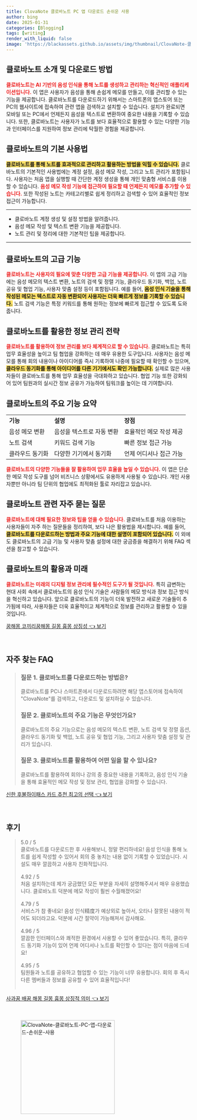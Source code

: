 ```yaml
---
title: ClovaNote 클로바노트 PC 앱 다운로드 손쉬운 사용
author: bing
date: 2025-01-31
categories: [Blogging]
tags: [writing]
render_with_liquid: false
image: 'https://blackassets.github.io/assets/img/thumbnail/ClovaNote-클로바노트-PC-앱-다운로드-손쉬운-사용.webp'
---
```



<h2 id='클로바노트_소개'>클로바노트 소개 및 다운로드 방법</h2>

<p><b><span style="color: #ee2323;">클로바노트는 AI 기반의 음성 인식을 통해 노트를 생성하고 관리하는 혁신적인 애플리케이션입니다.</span></b> 이 앱은 사용자가 음성을 통해 손쉽게 메모를 만들고, 이를 관리할 수 있는 기능을 제공합니다. 클로바노트를 다운로드하기 위해서는 스마트폰의 앱스토어 또는 PC의 웹사이트에 접속하여 관련 앱을 검색하고 설치할 수 있습니다. 설치가 완료되면 모바일 또는 PC에서 언제든지 음성을 텍스트로 변환하여 중요한 내용을 기록할 수 있습니다. 또한, 클로바노트는 사용자가 노트를 보다 효율적으로 활용할 수 있는 다양한 기능과 인터페이스를 지원하여 정보 관리에 탁월한 경험을 제공합니다.</p>

<h2 id='클로바노트_기본_사용법'>클로바노트의 기본 사용법</h2>

<p><b><span style="background-color: #ffe066;">클로바노트를 통해 노트를 효과적으로 관리하고 활용하는 방법을 익힐 수 있습니다.</span></b> 클로바노트의 기본적인 사용법에는 계정 설정, 음성 메모 작성, 그리고 노트 관리가 포함됩니다. 사용자는 처음 앱을 실행할 때 간단한 계정 생성을 통해 개인 맞춤형 서비스를 이용할 수 있습니다. <b><span style="color: #ee2323;">음성 메모 작성 기능에 접근하여 필요할 때 언제든지 메모를 추가할 수 있습니다.</span></b> 또한 작성된 노트는 카테고리별로 쉽게 정리하고 검색할 수 있어 효율적인 정보 접근이 가능합니다.</p>

<hr />

<ul>
    <li>클로바노트 계정 생성 및 설정 방법을 알려줍니다.</li>
    <li>음성 메모 작성 및 텍스트 변환 기능을 제공합니다.</li>
    <li>노트 관리 및 정리에 대한 기본적인 팁을 제공합니다.</li>
</ul>

<hr />

<h2 id='클로바노트_고급_기능'>클로바노트의 고급 기능</h2>

<p><b><span style="color: #ee2323;">클로바노트는 사용자의 필요에 맞춘 다양한 고급 기능을 제공합니다.</span></b> 이 앱의 고급 기능에는 음성 메모의 텍스트 변환, 노트의 검색 및 정렬 기능, 클라우드 동기화, 백업, 노트 공유 및 협업 기능, 사용자 맞춤 설정 등이 포함됩니다. 예를 들어, <b><span style="background-color: #ffe066;">음성 인식 기술을 통해 작성된 메모는 텍스트로 자동 변환되어 사용자는 더욱 빠르게 정보를 기록할 수 있습니다.</span></b> 노트 검색 기능은 특정 키워드를 통해 원하는 정보에 빠르게 접근할 수 있도록 도와줍니다.</p>

<h2 id='정보_관리_전략'>클로바노트를 활용한 정보 관리 전략</h2>

<p><b><span style="color: #ee2323;">클로바노트를 활용하여 정보 관리를 보다 체계적으로 할 수 있습니다.</span></b> 클로바노트는 특히 업무 효율성을 높이고 팀 협업을 강화하는 데 매우 유용한 도구입니다. 사용자는 음성 메모를 통해 회의 내용이나 아이디어를 즉시 기록하여 나중에 필요할 때 확인할 수 있으며, <b><span style="background-color: #ffe066;">클라우드 동기화를 통해 아이디어를 다른 기기에서도 확인 가능합니다.</span></b> 실제로 많은 사용자들이 클로바노트를 통해 업무 효율성을 극대화하고 있습니다. 협업 기능 또한 강화되어 있어 팀원과의 실시간 정보 공유가 가능하여 팀워크를 높이는 데 기여합니다.</p>

<h2 id='주요_기능_정리'>클로바노트의 주요 기능 요약</h2>

<table>
    <tr>
        <td><b>기능</b></td>
        <td><b>설명</b></td>
        <td><b>장점</b></td>
    </tr>
    <tr>
        <td>음성 메모 변환</td>
        <td>음성을 텍스트로 자동 변환</td>
        <td>효율적인 메모 작성 제공</td>
    </tr>
    <tr>
        <td>노트 검색</td>
        <td>키워드 검색 기능</td>
        <td>빠른 정보 접근 가능</td>
    </tr>
    <tr>
        <td>클라우드 동기화</td>
        <td>다양한 기기에서 동기화</td>
        <td>언제 어디서나 접근 가능</td>
    </tr>
</table>

<p><b><span style="color: #ee2323;">클로바노트의 다양한 기능들을 잘 활용하여 업무 효율을 높일 수 있습니다.</span></b> 이 앱은 단순한 메모 작성 도구를 넘어 비즈니스 상황에서도 유용하게 사용될 수 있습니다. 개인 사용자뿐만 아니라 팀 단위의 협업에도 최적화된 툴로 자리잡고 있습니다.</p>

<h2 id='자주_묻는_질문'>클로바노트 관련 자주 묻는 질문</h2>

<p><b><span style="color: #ee2323;">클로바노트에 대해 필요한 정보와 팁을 얻을 수 있습니다.</span></b> 클로바노트를 처음 이용하는 사용자들이 자주 하는 질문들을 정리하여, 보다 나은 활용법을 제시합니다. 예를 들어, <b><span style="background-color: #ffe066;">클로바노트를 다운로드하는 방법과 주요 기능에 대한 설명이 포함되어 있습니다.</span></b> 이 외에도 클로바노트의 고급 기능 및 사용자 맞춤 설정에 대한 궁금증을 해결하기 위해 FAQ 섹션을 참고할 수 있습니다.</p>

<h2 id='결론'>클로바노트의 활용과 미래</h2>

<p><b><span style="color: #ee2323;">클로바노트는 미래의 디지털 정보 관리에 필수적인 도구가 될 것입니다.</span></b> 특히 급변하는 현대 사회 속에서 클로바노트의 음성 인식 기술은 사람들의 메모 방식과 정보 접근 방식을 혁신하고 있습니다. 앞으로 클로바노트의 기능이 더욱 발전하고 새로운 기술들이 추가됨에 따라, 사용자들은 더욱 효율적이고 체계적으로 정보를 관리하고 활용할 수 있을 것입니다.</p>


<p><a class="click-button" title="꿈해몽 코끼리꿈해몽 길몽 흉몽 상징성" href="https://blackassets.github.io/posts/%EA%BF%88%ED%95%B4%EB%AA%BD-%EC%BD%94%EB%81%BC%EB%A6%AC%EA%BF%88%ED%95%B4%EB%AA%BD-%EA%B8%B8%EB%AA%BD-%ED%9D%89%EB%AA%BD-%EC%83%81%EC%A7%95%EC%84%B1/" rel="dofollow">꿈해몽 코끼리꿈해몽 길몽 흉몽 상징성 👈 보기</a></p><br>
<h2 id='자주_찾는_FAQ'>자주 찾는 FAQ</h2>
<div itemscope="" itemtype="https://schema.org/FAQPage"> 
<blockquote> 
<div itemscope="" itemprop="mainEntity" itemtype="https://schema.org/Question"> 
<h3 itemprop="name">질문 1. 클로바노트를 다운로드하는 방법은?</h3> 
<div itemscope="" itemprop="acceptedAnswer" itemtype="https://schema.org/Answer"> 
<span itemprop="text"> 
<p>클로바노트를 PC나 스마트폰에서 다운로드하려면 해당 앱스토어에 접속하여 "ClovaNote"를 검색하고, 다운로드 및 설치하실 수 있습니다.</p> 
</span> 
</div> 
</div> 
<div itemscope="" itemprop="mainEntity" itemtype="https://schema.org/Question"> 
<h3 itemprop="name">질문 2. 클로바노트의 주요 기능은 무엇인가요?</h3> 
<div itemscope="" itemprop="acceptedAnswer" itemtype="https://schema.org/Answer"> 
<span itemprop="text"> 
<p>클로바노트의 주요 기능으로는 음성 메모의 텍스트 변환, 노트 검색 및 정렬 옵션, 클라우드 동기화 및 백업, 노트 공유 및 협업 기능, 그리고 사용자 맞춤 설정 및 관리가 있습니다.</p> 
</span> 
</div> 
</div> 
<div itemscope="" itemprop="mainEntity" itemtype="https://schema.org/Question"> 
<h3 itemprop="name">질문 3. 클로바노트를 활용하여 어떤 일을 할 수 있나요?</h3> 
<div itemscope="" itemprop="acceptedAnswer" itemtype="https://schema.org/Answer"> 
<span itemprop="text"> 
<p>클로바노트를 활용하여 회의나 강의 중 중요한 내용을 기록하고, 음성 인식 기술을 통해 효율적인 메모 작성 및 정보 관리, 협업을 강화할 수 있습니다.</p> 
</span> 
</div> 
</div> 
</blockquote> 
</div>
<p><a class="click-button" title="신한 후불하이패스 카드 추천 최고의 선택" href="https://blackassets.github.io/posts/%EC%8B%A0%ED%95%9C-%ED%9B%84%EB%B6%88%ED%95%98%EC%9D%B4%ED%8C%A8%EC%8A%A4-%EC%B9%B4%EB%93%9C-%EC%B6%94%EC%B2%9C-%EC%B5%9C%EA%B3%A0%EC%9D%98-%EC%84%A0%ED%83%9D/" rel="dofollow">신한 후불하이패스 카드 추천 최고의 선택 👈 보기</a></p><br>
<h2 id='후기'>후기</h2>
<div itemscope itemtype="https://schema.org/Product">
  <blockquote>
  <div itemprop="review" itemscope itemtype="https://schema.org/Review">
      <div itemprop="reviewRating" itemscope itemtype="https://schema.org/Rating"> <span itemprop="ratingValue">5.0</span> / <span itemprop="bestRating">5</span> </div>
      <span itemprop="reviewBody">클로바노트를 다운로드한 후 사용해보니, 정말 편리하네요! 음성 인식을 통해 노트를 쉽게 작성할 수 있어서 회의 중 놓치는 내용 없이 기록할 수 있었습니다. 시설도 매우 깔끔하고 사용자 친화적입니다.</span>
  </div>
  <br>
  <div itemprop="review" itemscope itemtype="https://schema.org/Review">
      <div itemprop="reviewRating" itemscope itemtype="https://schema.org/Rating"> <span itemprop="ratingValue">4.92</span> / <span itemprop="bestRating">5</span> </div>
      <span itemprop="reviewBody">처음 설치하는데 제가 궁금했던 모든 부분을 자세히 설명해주셔서 매우 유용했습니다. 클로바노트 덕분에 메모 작성이 훨씬 수월해졌어요!</span>
  </div>
  <br>
  <div itemprop="review" itemscope itemtype="https://schema.org/Review">
      <div itemprop="reviewRating" itemscope itemtype="https://schema.org/Rating"> <span itemprop="ratingValue">4.79</span> / <span itemprop="bestRating">5</span> </div>
      <span itemprop="reviewBody">서비스가 참 좋네요! 음성 인식精度가 예상외로 높아서, 오타나 잘못된 내용이 적어도 되더라고요. 덕분에 시간 절약이 가능해져서 감사해요.</span>
  </div>
  <br>
  <div itemprop="review" itemscope itemtype="https://schema.org/Review">
      <div itemprop="reviewRating" itemscope itemtype="https://schema.org/Rating"> <span itemprop="ratingValue">4.96</span> / <span itemprop="bestRating">5</span> </div>
      <span itemprop="reviewBody">깔끔한 인터페이스와 쾌적한 환경에서 사용할 수 있어 좋았습니다. 특히, 클라우드 동기화 기능이 있어 언제 어디서나 노트를 확인할 수 있다는 점이 마음에 드네요!</span>
  </div>
  <br>
  <div itemprop="review" itemscope itemtype="https://schema.org/Review">
      <div itemprop="reviewRating" itemscope itemtype="https://schema.org/Rating"> <span itemprop="ratingValue">4.95</span> / <span itemprop="bestRating">5</span> </div>
      <span itemprop="reviewBody">팀원들과 노트를 공유하고 협업할 수 있는 기능이 너무 유용합니다. 회의 후 즉시 다른 멤버들과 정보를 공유할 수 있어 효율적입니다!</span>
  </div>
  <br>
  </blockquote>
</div>
<p><a class="click-button" title="사과꿈 배꿈 해몽 길몽 흉몽 상징적 의미" href="https://blackassets.github.io/posts/%EC%82%AC%EA%B3%BC%EA%BF%88-%EB%B0%B0%EA%BF%88-%ED%95%B4%EB%AA%BD-%EA%B8%B8%EB%AA%BD-%ED%9D%89%EB%AA%BD-%EC%83%81%EC%A7%95%EC%A0%81-%EC%9D%98%EB%AF%B8/" rel="dofollow">사과꿈 배꿈 해몽 길몽 흉몽 상징적 의미 👈 보기</a></p><br>
<figure class="image"><img src="https://blackassets.github.io/assets/img/thumbnail/ClovaNote-클로바노트-PC-앱-다운로드-손쉬운-사용.webp" alt="ClovaNote-클로바노트-PC-앱-다운로드-손쉬운-사용" width="256" height="256"></figure>